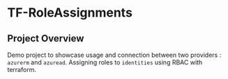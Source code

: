 # TF-RoleAssignments

## Project Overview

Demo project to showcase usage and connection between two providers : `azurerm` and `azuread`. Assigning roles to `identities` using RBAC with terraform.
